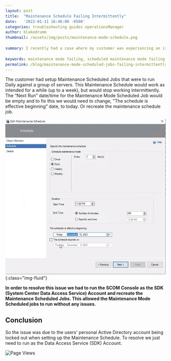 ```yaml
---
layout: post
title:  "Maintenance Schedule Failing Intermittently"
date:   '2022-01-11 16:46:00 -0500'
categories: troubleshooting guides operationsManager
author: blakedrumm
thumbnail: /assets/img/posts/maintenance-mode-schedule.png

summary: I recently had a case where my customer was experiencing an issue with Scheduled Maintenance Mode failing to put objects into maintenance mode intermittently. SCOM 2019 Management Group.

keywords: maintenance mode failing, scheduled maintenance mode failing, maintenance mode issue, maintenance mode not running automatically, maintenance schedules issue, maintenance schedules not running
permalink: /blog/maintenance-mode-scheduled-jobs-failing-intermittently/
---
```

The customer had setup Maintenance Scheduled Jobs that were to run Daily against a group of servers. This Maintenance Schedule would work as intended for a while (up to a week), but would stop working intermittently. The “Next Run” date/time for the Maintenance Mode Scheduled Job would be empty and to fix this we would need to change, "The schedule is effective beginning” date, to today. Or recreate the maintenance schedule job.

![Maintenance Mode Scheduled Job Properties](/assets/img/posts/maintenance-mode-schedule-properties.png){:class="img-fluid"}

__In order to resolve this issue we had to run the SCOM Console as the SDK (System Center Data Access Service) Account and recreate the Maintenance Scheduled Jobs. This allowed the Maintenance Mode Scheduled jobs to run without any issues.__

## Conclusion
So the issue was due to the users' personal Active Directory account being locked out when setting up the Maintenance Schedule. To resolve we just need to run as the Data Access Service (SDK) Account.

![Page Views](https://counter.blakedrumm.com/count/tag.svg?url=blakedrumm.com/blog/maintenance-mode-scheduled-jobs-failing-intermittently/)

<!--
Having trouble with Pages? Check out our [documentation](https://docs.github.com/categories/github-pages-basics/) or [contact support](https://support.github.com/contact) and we’ll help you sort it out.

Tip:
To add auto-size pictures:
![/assets/img/posts/example.jpg](/assets/img/posts/example.jpg){:class="img-fluid"}
-->
